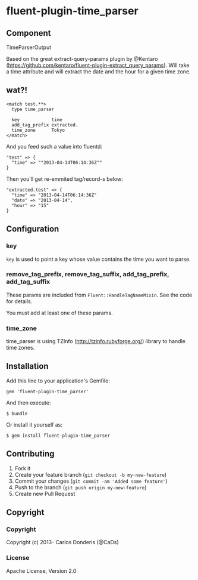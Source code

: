 # fluent-plugin-time_parser

## Component
TimeParserOutput

Based on the great extract-query-params plugin by @Kentaro (https://github.com/kentaro/fluent-plugin-extract_query_params).
Will take a time attribute and will extract the date and the hour for a given time zone.

## wat?!

```
<match test.**>
  type time_parser

  key            time
  add_tag_prefix extracted.
  time_zone      Tokyo
</match>
```

And you feed such a value into fluentd:

```
"test" => {
  "time" => ""2013-04-14T06:14:36Z""
}
```

Then you'll get re-emmited tag/record-s below:

```
"extracted.test" => {
  "time" => "2013-04-14T06:14:36Z"
  "date" => "2013-04-14",
  "hour" => "15"
}
```
## Configuration

### key

`key` is used to point a key whose value contains the time you want to parse.

### remove_tag_prefix, remove_tag_suffix, add_tag_prefix, add_tag_suffix

These params are included from `Fluent::HandleTagNameMixin`. See the code for details.

You must add at least one of these params.

### time_zone

time_parser is using TZInfo (http://tzinfo.rubyforge.org/) library to handle time zones.

## Installation

Add this line to your application's Gemfile:

    gem 'fluent-plugin-time_parser'

And then execute:

    $ bundle

Or install it yourself as:

    $ gem install fluent-plugin-time_parser


## Contributing

1. Fork it
2. Create your feature branch (`git checkout -b my-new-feature`)
3. Commit your changes (`git commit -am 'Added some feature'`)
4. Push to the branch (`git push origin my-new-feature`)
5. Create new Pull Request

## Copyright

### Copyright

Copyright (c) 2013- Carlos Donderis (@CaDs)

### License

Apache License, Version 2.0
